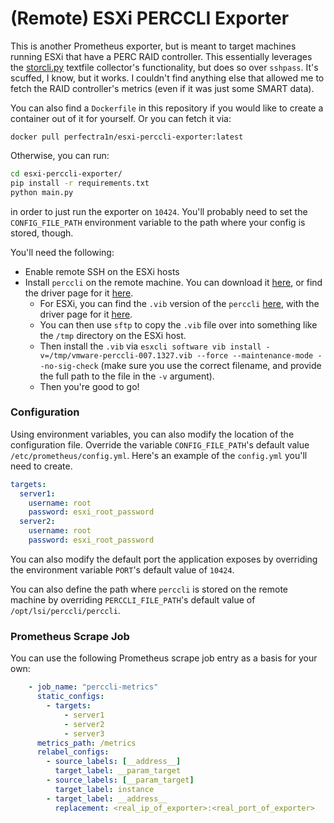 # (Remote) ESXi PERCCLI Exporter

This is another Prometheus exporter, but is meant to target machines running ESXi that have a PERC RAID controller. This essentially leverages the [storcli.py](https://github.com/prometheus-community/node-exporter-textfile-collector-scripts/blob/f5c56e75208e5d1ba4ce90b8285e924ec3e17cda/storcli.py) textfile collector's functionality, but does so over `sshpass`. It's scuffed, I know, but it works. I couldn't find anything else that allowed me to fetch the RAID controller's metrics (even if it was just some SMART data).

You can also find a `Dockerfile` in this repository if you would like to create a container out of it for yourself. Or you can fetch it via:
```
docker pull perfectra1n/esxi-perccli-exporter:latest
```

Otherwise, you can run:

```bash
cd esxi-perccli-exporter/
pip install -r requirements.txt
python main.py
```
in order to just run the exporter on `10424`. You'll probably need to set the `CONFIG_FILE_PATH` environment variable to the path where your config is stored, though.

You'll need the following:

- Enable remote SSH on the ESXi hosts
- Install `perccli` on the remote machine. You can download it [here](https://dl.dell.com/FOLDER04470715M/1/perccli_7.1-007.0127_linux.tar.gz), or find the driver page for it [here](https://www.dell.com/support/home/en-us/drivers/driversdetails?driverid=f48c2).
  - For ESXi, you can find the `.vib` version of the `perccli` [here](https://dl.dell.com/FOLDER04827986M/1/VMware_PERCCLI_6WTDV_7.3-007.0318.tar.gz), with the driver page for it [here](https://www.dell.com/support/home/en-us/drivers/driversdetails?driverid=6wtdv).
  - You can then use `sftp` to copy the `.vib` file over into something like the `/tmp` directory on the ESXi host.
  - Then install the `.vib` via `esxcli software vib install -v=/tmp/vmware-perccli-007.1327.vib --force --maintenance-mode --no-sig-check` (make sure you use the correct filename, and provide the full path to the file in the `-v` argument).
  - Then you're good to go!

### Configuration

Using environment variables, you can also modify the location of the configuration file. Override the variable `CONFIG_FILE_PATH`'s default value `/etc/prometheus/config.yml`. Here's an example of the `config.yml` you'll need to create.

```yaml
targets:
  server1:
    username: root
    password: esxi_root_password
  server2:
    username: root
    password: esxi_root_password
```

You can also modify the default port the application exposes by overriding the environment variable `PORT`'s default value of `10424`.

You can also define the path where `perccli` is stored on the remote machine by overriding `PERCCLI_FILE_PATH`'s default value of `/opt/lsi/perccli/perccli`.

### Prometheus Scrape Job

You can use the following Prometheus scrape job entry as a basis for your own:

```yaml
    - job_name: "perccli-metrics"
      static_configs:
        - targets:
            - server1
            - server2
            - server3
      metrics_path: /metrics
      relabel_configs:
        - source_labels: [__address__]
          target_label: __param_target
        - source_labels: [__param_target]
          target_label: instance
        - target_label: __address__
          replacement: <real_ip_of_exporter>:<real_port_of_exporter>
```
